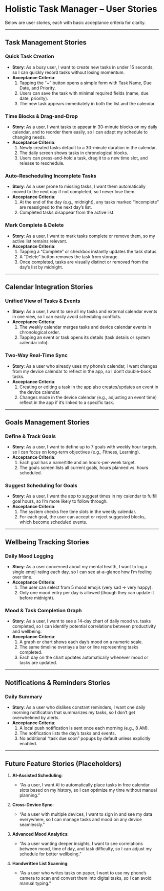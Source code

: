 # Holistic Task Manager – User Stories

Below are user stories, each with basic acceptance criteria for clarity.

---

## Task Management Stories

### Quick Task Creation
- **Story**: As a busy user, I want to create new tasks in under 15 seconds, so I can quickly record tasks without losing momentum.
- **Acceptance Criteria**:
  1. Tapping the “+” button opens a simple form with Task Name, Due Date, and Priority.
  2. Users can save the task with minimal required fields (name, due date, priority).
  3. The new task appears immediately in both the list and the calendar.

### Time Blocks & Drag-and-Drop
- **Story**: As a user, I want tasks to appear in 30-minute blocks on my daily calendar, and to reorder them easily, so I can adapt my schedule to changing needs.
- **Acceptance Criteria**:
  1. Newly created tasks default to a 30-minute duration in the calendar.
  2. The daily screen shows tasks in chronological blocks.
  3. Users can press-and-hold a task, drag it to a new time slot, and release to reschedule.

### Auto-Rescheduling Incomplete Tasks
- **Story**: As a user prone to missing tasks, I want them automatically moved to the next day if not completed, so I never lose them.
- **Acceptance Criteria**:
  1. At the end of the day (e.g., midnight), any tasks marked “incomplete” are reassigned to the next day’s list.
  2. Completed tasks disappear from the active list.

### Mark Complete & Delete
- **Story**: As a user, I want to mark tasks complete or remove them, so my active list remains relevant.
- **Acceptance Criteria**:
  1. Tapping a “Complete” or checkbox instantly updates the task status.
  2. A “Delete” button removes the task from storage.
  3. Once completed, tasks are visually distinct or removed from the day’s list by midnight.

---

## Calendar Integration Stories

### Unified View of Tasks & Events
- **Story**: As a user, I want to see all my tasks and external calendar events in one view, so I can easily avoid scheduling conflicts.
- **Acceptance Criteria**:
  1. The weekly calendar merges tasks and device calendar events in chronological order.
  2. Tapping an event or task opens its details (task details or system calendar info).

### Two-Way Real-Time Sync
- **Story**: As a user who already uses my phone’s calendar, I want changes from my device calendar to reflect in the app, so I don’t double-book tasks.
- **Acceptance Criteria**:
  1. Creating or editing a task in the app also creates/updates an event in the device calendar.
  2. Changes made in the device calendar (e.g., adjusting an event time) reflect in the app if it’s linked to a specific task.

---

## Goals Management Stories

### Define & Track Goals
- **Story**: As a user, I want to define up to 7 goals with weekly hour targets, so I can focus on long-term objectives (e.g., Fitness, Learning).
- **Acceptance Criteria**:
  1. Each goal has a name/title and an hours-per-week target.
  2. The goals screen lists all current goals, hours planned vs. hours scheduled.

### Suggest Scheduling for Goals
- **Story**: As a user, I want the app to suggest times in my calendar to fulfill goal hours, so I’m more likely to follow through.
- **Acceptance Criteria**:
  1. The system checks free time slots in the weekly calendar.
  2. For each goal, the user can accept or reject suggested blocks, which become scheduled events.

---

## Wellbeing Tracking Stories

### Daily Mood Logging
- **Story**: As a user concerned about my mental health, I want to log a single emoji rating each day, so I can see at-a-glance how I’m feeling over time.
- **Acceptance Criteria**:
  1. The user can select from 5 mood emojis (very sad → very happy).
  2. Only one mood entry per day is allowed (though they can update it before midnight).

### Mood & Task Completion Graph
- **Story**: As a user, I want to see a 14-day chart of daily mood vs. tasks completed, so I can identify potential correlations between productivity and wellbeing.
- **Acceptance Criteria**:
  1. A graph or chart shows each day’s mood on a numeric scale.
  2. The same timeline overlays a bar or line representing tasks completed.
  3. Each day on the chart updates automatically whenever mood or tasks are updated.

---

## Notifications & Reminders Stories

### Daily Summary
- **Story**: As a user who dislikes constant reminders, I want one daily morning notification that summarizes my tasks, so I don’t get overwhelmed by alerts.
- **Acceptance Criteria**:
  1. A local push notification is sent once each morning (e.g., 8 AM).
  2. The notification lists the day’s tasks and events.
  3. No additional “task due soon” popups by default unless explicitly enabled.

---

## Future Feature Stories (Placeholders)

1. **AI-Assisted Scheduling**:  
   - “As a user, I want AI to automatically place tasks in free calendar slots based on my history, so I can optimize my time without manual planning.”

2. **Cross-Device Sync**:  
   - “As a user with multiple devices, I want to sign in and see my data everywhere, so I can manage tasks and mood on any device seamlessly.”

3. **Advanced Mood Analytics**:  
   - “As a user wanting deeper insights, I want to see correlations between mood, time of day, and task difficulty, so I can adjust my schedule for better wellbeing.”

4. **Handwritten List Scanning**  
   - “As a user who writes tasks on paper, I want to use my phone’s camera to scan and convert them into digital tasks, so I can avoid manual typing.”
